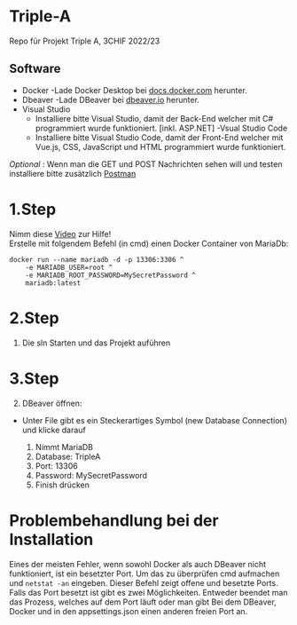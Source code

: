 # Triple-A
Repo für Projekt Triple A, 3CHIF 2022/23


## Software
- Docker
    -Lade Docker Desktop bei [docs.docker.com](https://docs.docker.com/desktop/install/windows-install/) herunter. <br>
- Dbeaver
    -Lade DBeaver bei [dbeaver.io](https://dbeaver.io/) herunter. <br>
- Visual Studio
    - Installiere bitte Visual Studio, damit der Back-End welcher mit C# programmiert wurde funktioniert. [inkl. ASP.NET]
-Vsual Studio Code
    - Installiere bitte Visual Studio Code, damit der Front-End welcher mit Vue.js, CSS, JavaScript und HTML programmiert wurde funktioniert.

*Optional* :
  Wenn man die GET und POST Nachrichten sehen will und testen installiere bitte zusätzlich [Postman](https://www.postman.com/downloads/)


# 1.Step
Nimm diese [Video](https://youtu.be/ekmGqHBVNTM) zur Hilfe! <br>
Erstelle mit folgendem Befehl (in cmd) einen Docker Container von MariaDb:

```
docker run --name mariadb -d -p 13306:3306 ^
    -e MARIADB_USER=root ^
    -e MARIADB_ROOT_PASSWORD=MySecretPassword ^
    mariadb:latest
```

# 2.Step

1. Die sln Starten und das Projekt auführen


# 3.Step

2. DBeaver öffnen: 
- Unter File gibt es ein Steckerartiges Symbol (new Database Connection) und klicke darauf

    1. Nimmt MariaDB
    2. Database: TripleA
    3. Port: 13306
    4. Password: MySecretPassword
    5. Finish drücken



# Problembehandlung bei der Installation
Eines der meisten Fehler, wenn sowohl Docker als auch DBeaver nicht funktioniert, ist ein besetzter Port. Um das zu überprüfen cmd aufmachen und ```netstat -an``` eingeben. Dieser Befehl zeigt offene und besetzte Ports. Falls das Port besetzt ist gibt es zwei Möglichkeiten. Entweder beendet man das Prozess, welches auf dem Port läuft oder man gibt Bei dem DBeaver, Docker und in den appsettings.json einen anderen freien Port an.






